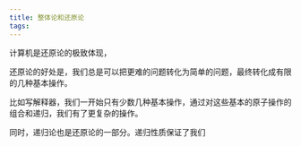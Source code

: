 ```yaml
---
title: 整体论和还原论
tags:
---
```


计算机是还原论的极致体现，

还原论的好处是，我们总是可以把更难的问题转化为简单的问题，最终转化成有限的几种基本操作。

比如写解释器，我们一开始只有少数几种基本操作，通过对这些基本的原子操作的组合和递归，我们有了更复杂的操作。



同时，递归论也是还原论的一部分。递归性质保证了我们
